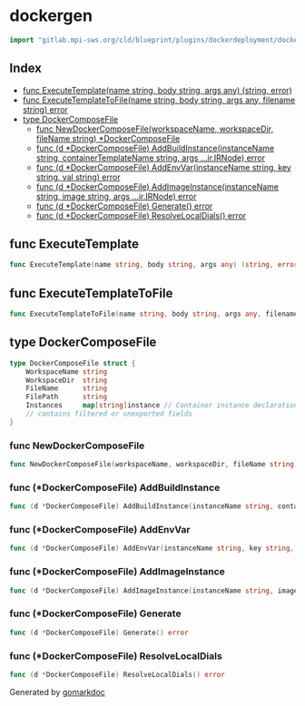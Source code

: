 <!-- Code generated by gomarkdoc. DO NOT EDIT -->

# dockergen

```go
import "gitlab.mpi-sws.org/cld/blueprint/plugins/dockerdeployment/dockergen"
```

## Index

- [func ExecuteTemplate\(name string, body string, args any\) \(string, error\)](<#ExecuteTemplate>)
- [func ExecuteTemplateToFile\(name string, body string, args any, filename string\) error](<#ExecuteTemplateToFile>)
- [type DockerComposeFile](<#DockerComposeFile>)
  - [func NewDockerComposeFile\(workspaceName, workspaceDir, fileName string\) \*DockerComposeFile](<#NewDockerComposeFile>)
  - [func \(d \*DockerComposeFile\) AddBuildInstance\(instanceName string, containerTemplateName string, args ...ir.IRNode\) error](<#DockerComposeFile.AddBuildInstance>)
  - [func \(d \*DockerComposeFile\) AddEnvVar\(instanceName string, key string, val string\) error](<#DockerComposeFile.AddEnvVar>)
  - [func \(d \*DockerComposeFile\) AddImageInstance\(instanceName string, image string, args ...ir.IRNode\) error](<#DockerComposeFile.AddImageInstance>)
  - [func \(d \*DockerComposeFile\) Generate\(\) error](<#DockerComposeFile.Generate>)
  - [func \(d \*DockerComposeFile\) ResolveLocalDials\(\) error](<#DockerComposeFile.ResolveLocalDials>)


<a name="ExecuteTemplate"></a>
## func ExecuteTemplate

```go
func ExecuteTemplate(name string, body string, args any) (string, error)
```



<a name="ExecuteTemplateToFile"></a>
## func ExecuteTemplateToFile

```go
func ExecuteTemplateToFile(name string, body string, args any, filename string) error
```



<a name="DockerComposeFile"></a>
## type DockerComposeFile



```go
type DockerComposeFile struct {
    WorkspaceName string
    WorkspaceDir  string
    FileName      string
    FilePath      string
    Instances     map[string]instance // Container instance declarations
    // contains filtered or unexported fields
}
```

<a name="NewDockerComposeFile"></a>
### func NewDockerComposeFile

```go
func NewDockerComposeFile(workspaceName, workspaceDir, fileName string) *DockerComposeFile
```



<a name="DockerComposeFile.AddBuildInstance"></a>
### func \(\*DockerComposeFile\) AddBuildInstance

```go
func (d *DockerComposeFile) AddBuildInstance(instanceName string, containerTemplateName string, args ...ir.IRNode) error
```



<a name="DockerComposeFile.AddEnvVar"></a>
### func \(\*DockerComposeFile\) AddEnvVar

```go
func (d *DockerComposeFile) AddEnvVar(instanceName string, key string, val string) error
```



<a name="DockerComposeFile.AddImageInstance"></a>
### func \(\*DockerComposeFile\) AddImageInstance

```go
func (d *DockerComposeFile) AddImageInstance(instanceName string, image string, args ...ir.IRNode) error
```



<a name="DockerComposeFile.Generate"></a>
### func \(\*DockerComposeFile\) Generate

```go
func (d *DockerComposeFile) Generate() error
```



<a name="DockerComposeFile.ResolveLocalDials"></a>
### func \(\*DockerComposeFile\) ResolveLocalDials

```go
func (d *DockerComposeFile) ResolveLocalDials() error
```



Generated by [gomarkdoc](<https://github.com/princjef/gomarkdoc>)
